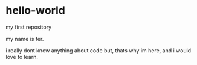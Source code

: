 # hello-world
my first repository

my name is fer.

i really dont know anything about code but, thats why im here, and i would love to learn.
